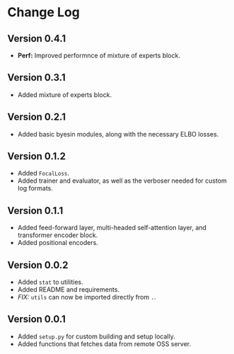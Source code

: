 # Change Log

## Version 0.4.1

- **Perf:** Improved performnce of mixture of experts block.

## Version 0.3.1

- Added mixture of experts block.

## Version 0.2.1

- Added basic byesin modules, along with the necessary ELBO losses.

## Version 0.1.2

- Added `FocalLoss`.
- Added trainer and evaluator, as well as the verboser needed for custom log formats.

## Version 0.1.1

- Added feed-forward layer, multi-headed self-attention layer, and transformer encoder block.
- Added positional encoders.

## Version 0.0.2

- Added `stat` to utilities.
- Added README and requirements.
- *FIX:* `utils` can now be imported directly from `.`.

## Version 0.0.1

- Added `setup.py` for custom building and setup locally.
- Added functions that fetches data from remote OSS server.
